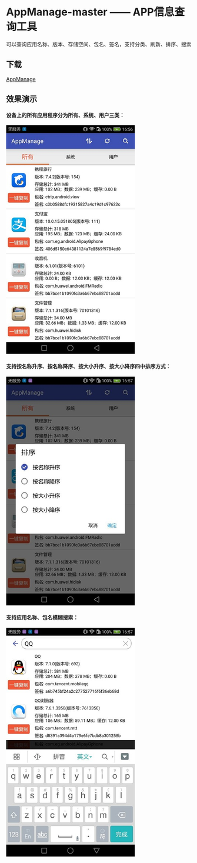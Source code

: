 # AppManage-master —— APP信息查询工具
可以查询应用名称、版本、存储空间、包名、签名，支持分类、刷新、排序、搜索

## 下载 ##
[AppManage](./AppManage_v2.0.apk)

## 效果演示 ##
#### 设备上的所有应用程序分为所有、系统、用户三类： ####
![](./screenshots/列表.jpg)

#### 支持按名称升序、按名称降序、按大小升序、按大小降序四中排序方式： ####
![](./screenshots/排序.jpg)

#### 支持应用名称、包名模糊搜索： ####
![](./screenshots/搜索.jpg)
